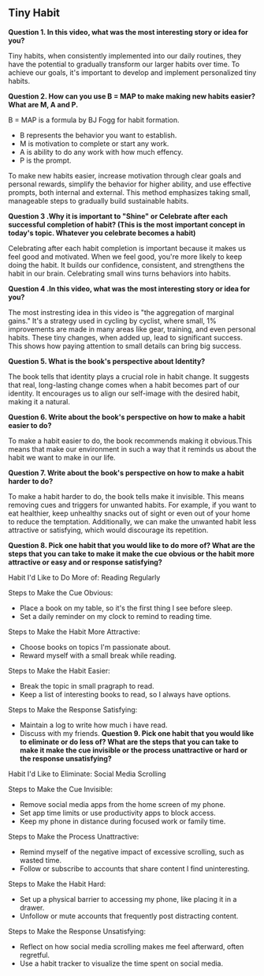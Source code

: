 ## Tiny Habit ##

**Question 1. In this video, what was the most interesting story or idea for you?**

Tiny habits, when consistently implemented into our daily routines, they have the potential to gradually transform our larger habits over time. To achieve our goals, it's important to develop and implement personalized tiny habits.

**Question 2. How can you use B = MAP to make making new habits easier? What are M, A and P.**

B = MAP is a formula by BJ Fogg for habit formation. 
- B represents the behavior you want to establish.
- M is motivation to complete or start any work. 
- A is ability to do any work with how much effency. 
- P is the prompt. 

To make new habits easier, increase motivation through clear goals and personal rewards, simplify the behavior for higher ability, and use effective prompts, both internal and external. 
This method emphasizes taking small, manageable steps to gradually build sustainable habits.

**Question 3 .Why it is important to "Shine" or Celebrate after each successful completion of habit? (This is the most important concept in today's topic. Whatever you celebrate becomes a habit)**

Celebrating after each habit completion is important because it makes us feel good and motivated. When we feel good, you're more likely to keep doing the habit. 
It builds our confidence, consistent, and strengthens the habit in our brain. Celebrating small wins turns behaviors into habits.

**Question 4 .In this video, what was the most interesting story or idea for you?**

The most instresting idea in this video is "the aggregation of marginal gains." It's a strategy used in cycling by cyclist, where small, 1% improvements are made in many areas like gear, training, and even personal habits. 
These tiny changes, when added up, lead to significant success. This shows how paying attention to small details can bring big success.

**Question 5. What is the book's perspective about Identity?**

The book tells that identity plays a crucial role in habit change. It suggests that real, long-lasting change comes when a habit becomes part of our identity. It encourages us to align our self-image with the desired habit, making it a natural.

**Question 6. Write about the book's perspective on how to make a habit easier to do?**

To make a habit easier to do, the book recommends making it obvious.This means that make our environment in such a way that it reminds us about the habit we want to make in our life.

**Question 7. Write about the book's perspective on how to make a habit harder to do?**

To make a habit harder to do, the book tells make it invisible. This means removing cues and triggers for unwanted habits. For example, if you want to eat healthier, keep unhealthy snacks out of sight or even out of your home to reduce the temptation. 
Additionally, we can make the unwanted habit less attractive or satisfying, which would discourage its repetition.

**Question 8. Pick one habit that you would like to do more of? What are the steps that you can take to make it make the cue obvious or the habit more attractive or easy and or response satisfying?**

Habit I'd Like to Do More of: Reading Regularly

Steps to Make the Cue Obvious:

-   Place a book on my table, so it's the first thing I see before sleep.
-    Set a daily reminder on my clock to remind to reading time.

Steps to Make the Habit More Attractive:

-    Choose books on topics I'm passionate about.
-    Reward myself with a small break while reading.

Steps to Make the Habit Easier:

-    Break the topic in small pragraph to read.
-    Keep a list of interesting books to read, so I always have options.

Steps to Make the Response Satisfying:

-    Maintain a log to write how much i have read.
-    Discuss with my friends.
**Question 9. Pick one habit that you would like to eliminate or do less of? What are the steps that you can take to make it make the cue invisible or the process unattractive or hard or the response unsatisfying?**

 Habit I'd Like to Eliminate: Social Media Scrolling

Steps to Make the Cue Invisible:

-    Remove social media apps from the home screen of my phone.
-    Set app time limits or use productivity apps to block access.
-    Keep my phone in distance during focused work or family time.

Steps to Make the Process Unattractive:

-    Remind myself of the negative impact of excessive scrolling, such as wasted time.
-    Follow or subscribe to accounts that share content I find uninteresting.

Steps to Make the Habit Hard:

-    Set up a physical barrier to accessing my phone, like placing it in a drawer.
-    Unfollow or mute accounts that frequently post distracting content.

Steps to Make the Response Unsatisfying:

-    Reflect on how social media scrolling makes me feel afterward, often regretful.
-    Use a habit tracker to visualize the time spent on social media.
